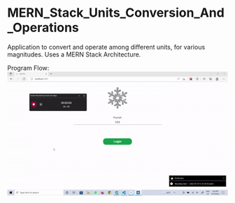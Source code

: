 # MERN_Stack_Units_Conversion_And_Operations
Application to convert and operate among different units, for various magnitudes. Uses a MERN Stack Architecture.


Program Flow:
[![flow](https://github.com/Davidmenamm/MERN_Stack_Units_Conversion_And_Operations/blob/main/program_flow.gif)](https://github.com/Davidmenamm/MERN_Stack_Units_Conversion_And_Operations/blob/main/program_flow.gif)

